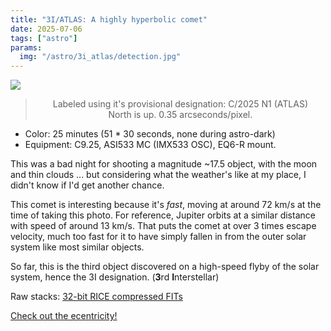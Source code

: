 ```yaml
---
title: "3I/ATLAS: A highly hyperbolic comet"
date: 2025-07-06
tags: ["astro"]
params:
  img: "/astro/3i_atlas/detection.jpg"
---
```


![](/astro/3i_atlas/detection.png)
> <center>Labeled using it's provisional designation: C/2025 N1 (ATLAS)</center>
> <center>North is up. 0.35 arcseconds/pixel.<center>

- Color: 25 minutes (51 * 30 seconds, none during astro-dark)
- Equipment: C9.25, ASI533 MC (IMX533 OSC), EQ6-R mount. 

This was a bad night for shooting a magnitude ~17.5 object, with the moon and thin clouds
... but considering what the weather's like at my place, I didn't know if I'd get another chance.

This comet is interesting because it's *fast*, moving at around 72 km/s at the time of taking this photo.
For reference, Jupiter orbits at a similar distance with speed of around 13 km/s. 
That puts the comet at over 3 times escape velocity, much too fast for it to have simply fallen in from the outer solar system like most similar objects.

So far, this is the third object discovered on a high-speed flyby of the solar system, hence the 3I designation.
(**3**rd **I**nterstellar)

Raw stacks: [32-bit RICE compressed FITs](https://large.maurycyz.com/data/3i_atlas.fits)

[Check out the ecentricity!](https://ssd.jpl.nasa.gov/tools/sbdb_lookup.html#/?sstr=C%2F2025%20N1)

